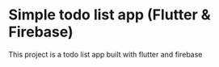 # Simple todo list app (Flutter & Firebase)

This project is a todo list app built with flutter and firebase

